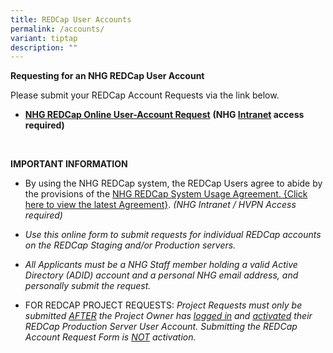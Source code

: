 ```yaml
---
title: REDCap User Accounts
permalink: /accounts/
variant: tiptap
description: ""
---
```

<p><strong>Requesting for an NHG REDCap User Account</strong>
</p>
<p>Please submit your REDCap Account Requests via the link below.</p>
<ul data-tight="true" class="tight">
<li>
<p><strong><a href="https://redcap.nhg.com.sg/surveys/?s=FY8NDCDKWE" rel="noopener noreferrer nofollow" target="_blank">NHG REDCap Online User-Account Request</a></strong>  <strong>(NHG <u>Intranet</u> access required)</strong>
</p>
</li>
</ul>
<p><em>&nbsp;</em>
</p>
<p><strong>IMPORTANT INFORMATION</strong>
</p>
<ul data-tight="true" class="tight">
<li>
<p>By using the NHG REDCap system, the REDCap Users agree to abide by the
provisions of the <a href="https://mynhg.nhg.com.sg/Div/GRDO/Shared%20Library/NHG%20REDCap/REDCap%20Policies/1302-001%20NHG%20REDCap%20System%20Usage%20Agreement%20v1.pdf?Web=1" rel="noopener noreferrer nofollow" target="_blank">NHG REDCap System Usage Agreement. {Click here to view the latest Agreement}</a>. <em>(NHG Intranet / HVPN Access required)</em>
</p>
</li>
<li>
<p><em>Use this online form to submit requests for individual REDCap accounts on the REDCap Staging and/or Production servers.</em>
</p>
</li>
<li>
<p><em>All Applicants must be a NHG Staff member holding a valid Active Directory (ADID) account and a personal NHG email address, and personally submit the request.</em>
</p>
</li>
<li>
<p>FOR REDCAP PROJECT REQUESTS: <em>Project Requests must only be submitted <u>AFTER</u> the Project Owner has <u>logged in</u> and <u>activated</u> their REDCap Production Server User Account. Submitting the REDCap Account Request Form is <u>NOT</u> activation.</em>
</p>
</li>
</ul>
<p></p>